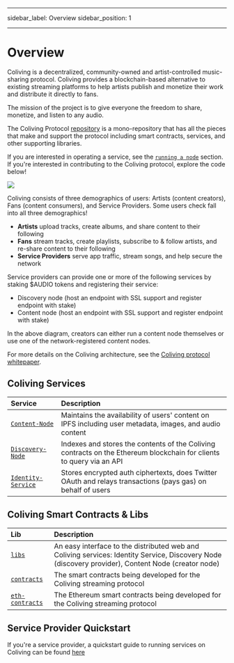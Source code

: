 - - -
sidebar_label: Overview sidebar_position: 1
- - -

# Overview

Coliving is a decentralized, community-owned and artist-controlled music-sharing protocol. Coliving provides a blockchain-based alternative to existing streaming platforms to help artists publish and monetize their work and distribute it directly to fans.

The mission of the project is to give everyone the freedom to share, monetize, and listen to any audio.

The Coliving Protocol [repository](https://github.com/AudiusProject/-protocol) is a mono-repository that has all the pieces that make and support the protocol including smart contracts, services, and other supporting libraries.

If you are interested in operating a service, see the [`running a node`](../token/running-a-node/introduction.md) section. If you're interested in contributing to the Coliving protocol, explore the code below!

![](/img/architecture.png)

Coliving consists of three demographics of users: Artists (content creators), Fans (content consumers), and Service Providers. Some users check fall into all three demographics!

* **Artists** upload tracks, create albums, and share content to their following
* **Fans** stream tracks, create playlists, subscribe to & follow artists, and re-share content to their following
* **Service Providers** serve app traffic, stream songs, and help secure the network

Service providers can provide one or more of the following services by staking $AUDIO tokens and registering their service:

* Discovery node \(host an endpoint with SSL support and register endpoint with stake\)
* Content node \(host an endpoint with SSL support and register endpoint with stake\)

In the above diagram, creators can either run a content node themselves or use one of the network-registered content nodes.

For more details on the Coliving architecture, see the [Coliving protocol whitepaper](whitepaper.md).

## Coliving Services

| Service                                                                                             | Description                                                                                                        |
|:--------------------------------------------------------------------------------------------------- |:------------------------------------------------------------------------------------------------------------------ |
| [`Content-Node`](https://github.com/AudiusProject/-protocol/tree/master/creator-node)         | Maintains the availability of users' content on IPFS including user metadata, images, and audio content            |
| [`Discovery-Node`](https://github.com/AudiusProject/-protocol/tree/master/discovery-provider) | Indexes and stores the contents of the Coliving contracts on the Ethereum blockchain for clients to query via an API |
| [`Identity-Service`](https://github.com/AudiusProject/-protocol/tree/master/identity-service) | Stores encrypted auth ciphertexts, does Twitter OAuth and relays transactions (pays gas) on behalf of users        |

## Coliving Smart Contracts & Libs

| Lib                                                                                           | Description                                                                                                                                              |
|:--------------------------------------------------------------------------------------------- |:-------------------------------------------------------------------------------------------------------------------------------------------------------- |
| [`libs`](https://github.com/AudiusProject/-protocol/tree/master/libs)                   | An easy interface to the distributed web and Coliving services: Identity Service, Discovery Node \(discovery provider\), Content Node \(creator node\) |
| [`contracts`](https://github.com/AudiusProject/-protocol/tree/master/contracts)         | The smart contracts being developed for the Coliving streaming protocol                                                                                    |
| [`eth-contracts`](https://github.com/AudiusProject/-protocol/tree/master/eth-contracts) | The Ethereum smart contracts being developed for the Coliving streaming protocol                                                                           |

## Service Provider Quickstart

If you're a service provider, a quickstart guide to running services on Coliving can be found [here](../token/running-a-node/introduction.md)
